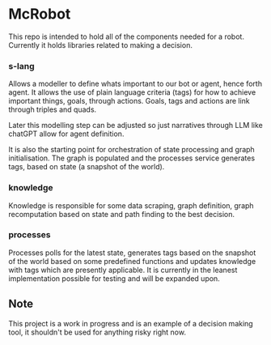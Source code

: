 # McRobot
This repo is intended to hold all of the components needed for a robot. Currently it holds libraries related to making a decision.

### s-lang
Allows a modeller to define whats important to our bot or agent, hence forth agent. It allows the use of plain language criteria (tags) for how to achieve important things, goals, through actions. Goals, tags and actions are link through triples and quads.

Later this modelling step can be adjusted so just narratives through LLM like chatGPT allow for agent definition.

It is also the starting point for orchestration of state processing and graph initialisation. The graph is populated and the processes service generates tags, based on state (a snapshot of the world).

### knowledge
Knowledge is responsible for some data scraping, graph definition, graph recomputation based on state and path finding to the best decision.

### processes
Processes polls for the latest state, generates tags based on the snapshot of the world based on some predefined functions and updates knowledge with tags which are presently applicable. It is currently in the leanest implementation possible for testing and will be expanded upon.

## Note
This project is a work in progress and is an example of a decision making tool, it shouldn't be used for anything risky right now.
